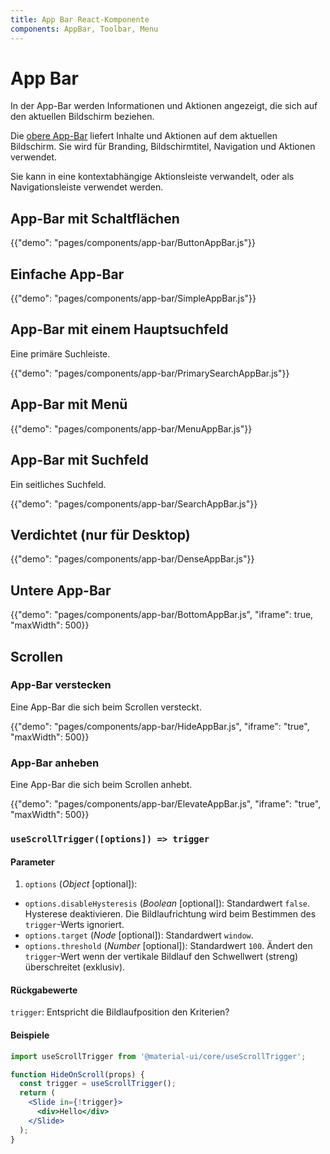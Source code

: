 ```yaml
---
title: App Bar React-Komponente
components: AppBar, Toolbar, Menu
---
```


# App Bar

<p class="description">In der App-Bar werden Informationen und Aktionen angezeigt, die sich auf den aktuellen Bildschirm beziehen.</p>

Die [obere App-Bar](https://material.io/design/components/app-bars-top.html) liefert Inhalte und Aktionen auf dem aktuellen Bildschirm. Sie wird für Branding, Bildschirmtitel, Navigation und Aktionen verwendet.

Sie kann in eine kontextabhängige Aktionsleiste verwandelt, oder als Navigationsleiste verwendet werden.

## App-Bar mit Schaltflächen

{{"demo": "pages/components/app-bar/ButtonAppBar.js"}}

## Einfache App-Bar

{{"demo": "pages/components/app-bar/SimpleAppBar.js"}}

## App-Bar mit einem Hauptsuchfeld

Eine primäre Suchleiste.

{{"demo": "pages/components/app-bar/PrimarySearchAppBar.js"}}

## App-Bar mit Menü

{{"demo": "pages/components/app-bar/MenuAppBar.js"}}

## App-Bar mit Suchfeld

Ein seitliches Suchfeld.

{{"demo": "pages/components/app-bar/SearchAppBar.js"}}

## Verdichtet (nur für Desktop)

{{"demo": "pages/components/app-bar/DenseAppBar.js"}}

## Untere App-Bar

{{"demo": "pages/components/app-bar/BottomAppBar.js", "iframe": true, "maxWidth": 500}}

## Scrollen

### App-Bar verstecken

Eine App-Bar die sich beim Scrollen versteckt.

{{"demo": "pages/components/app-bar/HideAppBar.js", "iframe": "true", "maxWidth": 500}}

### App-Bar anheben

Eine App-Bar die sich beim Scrollen anhebt.

{{"demo": "pages/components/app-bar/ElevateAppBar.js", "iframe": "true", "maxWidth": 500}}

### `useScrollTrigger([options]) => trigger`

#### Parameter

1. `options` (*Object* [optional]):

- `options.disableHysteresis` (*Boolean* [optional]): Standardwert `false`. Hysterese deaktivieren. Die Bildlaufrichtung wird beim Bestimmen des `trigger`-Werts ignoriert.
- `options.target` (*Node* [optional]): Standardwert `window`.
- `options.threshold` (*Number* [optional]): Standardwert `100`. Ändert den `trigger`-Wert wenn der vertikale Bildlauf den Schwellwert (streng) überschreitet (exklusiv).

#### Rückgabewerte

`trigger`: Entspricht die Bildlaufposition den Kriterien?

#### Beispiele

```jsx
import useScrollTrigger from '@material-ui/core/useScrollTrigger';

function HideOnScroll(props) {
  const trigger = useScrollTrigger();
  return (
    <Slide in={!trigger}>
      <div>Hello</div>
    </Slide>
  );
}
```